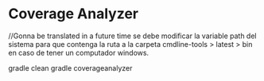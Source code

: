 # Coverage Analyzer

//Gonna be translated in a future time se debe modificar la variable path del sistema para que contenga la ruta a la carpeta cmdline-tools > latest > bin en caso de tener un computador windows.

gradle clean
gradle coverageanalyzer
